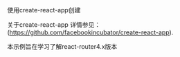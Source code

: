 使用create-react-app创建

关于create-react-app 详情参见：(https://github.com/facebookincubator/create-react-app).

本示例旨在学习了解react-router4.x版本




